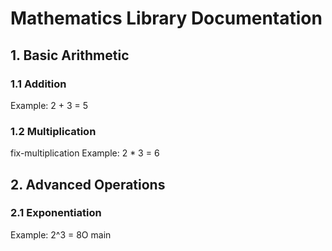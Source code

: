 # Mathematics Library Documentation

## 1. Basic Arithmetic
### 1.1 Addition
Example: 2 + 3 = 5

### 1.2 Multiplication
fix-multiplication
Example: 2 * 3 = 6 

## 2. Advanced Operations
### 2.1 Exponentiation
Example: 2^3 = 8O 
main
